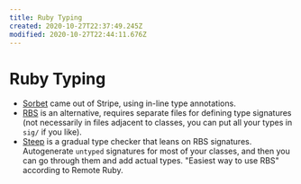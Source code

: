```yaml
---
title: Ruby Typing
created: 2020-10-27T22:37:49.245Z
modified: 2020-10-27T22:44:11.676Z
---
```


# Ruby Typing

- [Sorbet](https://sorbet.org/) came out of Stripe, using in-line type annotations.
- [RBS](https://github.com/ruby/rbs) is an alternative, requires separate files for defining type signatures (not necessarily in files adjacent to classes, you can put all your types in `sig/` if you like).
- [Steep](https://github.com/soutaro/steep) is a gradual type checker that leans on RBS signatures. Autogenerate `untyped` signatures for most of your classes, and then you can go through them and add actual types. "Easiest way to use RBS" according to Remote Ruby.
